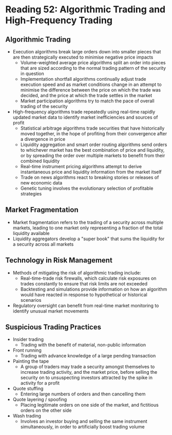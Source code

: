 # Reading 52: Algorithmic Trading and High-Frequency Trading

## Algorithmic Trading

- Execution algorithms break large orders down into smaller pieces that are then strategically executed to minimise negative price impacts
  - Volume-weighted average price algorithms split an order into pieces that are sized according to the normal trading pattern of the security in question
  - Implementation shortfall algorithms continually adjust trade execution speed and as market conditions change in an attempt to minimise the difference between the price on which the trade was decided, and the price at which the trade settles in the market
  - Market participation algorithms try to match the pace of overall trading of the security
- High-frequency algorithms trade repeatedly using real-time rapidly updated market data to identify market inefficiencies and sources of profit
  - Statistical arbitrage algorithms trade securities that have historically moved together, in the hope of profiting from their convergence after a divergence in price
  - Liquidity aggregation and smart order routing algorithms send orders to whichever market has the best combination of price and liquidity, or by spreading the order over multiple markets to benefit from their combined liquidity
  - Real-time instrument pricing algorithms attempt to derive instantaneous price and liquidity information from the market itself
  - Trade on news algorithms react to breaking stories or releases of new economic data
  - Genetic tuning involves the evolutionary selection of profitable strategies

## Market Fragmentation

- Market fragmentation refers to the trading of a security across multiple markets, leading to one market only representing a fraction of the total liquidity available
- Liquidity aggregators develop a "super book" that sums the liquidity for a security across all markets

## Technology in Risk Management

- Methods of mitigating the risk of algorithmic trading include:
  - Real-time-trade risk firewalls, which calculate risk exposures on trades constantly to ensure that risk limits are not exceeded
  - Backtesting and simulations provide information on how an algorithm would have reacted in response to hypothetical or historical scenarios
- Regulatory oversight can benefit from real-time market monitoring to identify unusual market movements

## Suspicious Trading Practices

- Insider trading
  - Trading with the benefit of material, non-public information
- Front running
  - Trading with advance knowledge of a large pending transaction
- Painting the tape
  -  A group of traders may trade a security amongst themselves to increase trading activity, and the market price, before selling the security on to unsuspecting investors attracted by the spike in activity for a profit
- Quote stuffing
  - Entering large numbers of orders and then cancelling them
- Quote layering / spoofing
  - Placing legitimate orders on one side of the market, and fictitious orders on the other side
- Wash trading
  - Involves an investor buying and selling the same instrument simultaneously, in order to artificially boost trading volume